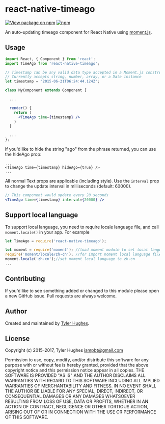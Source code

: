 # react-native-timeago

[![View package on npm](https://img.shields.io/npm/v/react-native-timeago.svg?maxAge=2592000&style=flat-square)](https://www.npmjs.com/package/react-native-timeago) [![npm](https://img.shields.io/npm/dm/react-native-timeago.svg?maxAge=2592000&style=flat-square)](https://www.npmjs.com/package/react-native-timeago)

An auto-updating timeago component for React Native using [moment.js](http://momentjs.com/).

## Usage

```jsx
import React, { Component } from 'react';
import TimeAgo from 'react-native-timeago';

// Timestamp can be any valid data type accepted in a Moment.js constructor
// Currently accepts string, number, array, or a Date instance
let timestamp = "2015-06-21T06:24:44.124Z";

class MyComponent extends Component {

  ...

  render() {
    return (
      <TimeAgo time={timestamp} />
    )
  }

  ...
};
```

If you'd like to hide the string "ago" from the phrase returned, you can use the hideAgo prop:


```
...
<TimeAgo time={timestamp} hideAgo={true} />
...
```

All normal Text props are applicable (including style). Use the `interval` prop to change the update interval in milliseconds (default: 60000).

```jsx
// This component would update every 20 seconds
<TimeAgo time={timestamp} interval={20000} />
```

## Support local language
To support local language, you need to require locale language file, and call `moment.locale()` in your app.
For example
```jsx
let TimeAgo = require('react-native-timeago');

let moment = require('moment'); //load moment module to set local language
require('moment/locale/zh-cn'); //for import moment local language file during the application build
moment.locale('zh-cn');//set moment local language to zh-cn
...
```


## Contributing

If you'd like to see something added or changed to this module please open a new GitHub issue. Pull requests are always welcome.

## Author
Created and maintained by [Tyler Hughes](https://twitter.com/iampbt).

## License
Copyright (c) 2015-2017, Tyler Hughes <iampbt@gmail.com>

Permission to use, copy, modify, and/or distribute this software for any purpose with or without fee is hereby granted, provided that the above copyright notice and this permission notice appear in all copies.
THE SOFTWARE IS PROVIDED "AS IS" AND THE AUTHOR DISCLAIMS ALL WARRANTIES WITH REGARD TO THIS SOFTWARE INCLUDING ALL IMPLIED WARRANTIES OF MERCHANTABILITY AND FITNESS. IN NO EVENT SHALL THE AUTHOR BE LIABLE FOR ANY SPECIAL, DIRECT, INDIRECT, OR CONSEQUENTIAL DAMAGES OR ANY DAMAGES WHATSOEVER RESULTING FROM LOSS OF USE, DATA OR PROFITS, WHETHER IN AN ACTION OF CONTRACT, NEGLIGENCE OR OTHER TORTIOUS ACTION, ARISING OUT OF OR IN CONNECTION WITH THE USE OR PERFORMANCE OF THIS SOFTWARE.
